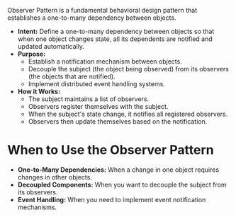 Observer Pattern is a fundamental behavioral design pattern that establishes a one-to-many dependency between objects.

+ **Intent:** Define a one-to-many dependency between objects so that when one object changes state, all its dependents are notified and updated automatically.
+ **Purpose:** 
	+ Establish a notification mechanism between objects.
	+ Decouple the subject (the object being observed) from its observers (the objects that are notified).
	+ Implement distributed event handling systems.
+ **How it Works:**
	+ The subject maintains a list of observers.
	+ Observers register themselves with the subject.
	+ When the subject's state change, it notifies all registered observers.
	+ Observers then update themselves based on the notification.
	  
	  
# When to Use the Observer Pattern

+ **One-to-Many Dependencies:** When a change in one object requires changes in other objects.
+ **Decoupled Components:** When you want to decouple the subject from its observers.
+ **Event Handling:** When you need to implement event notification mechanisms.